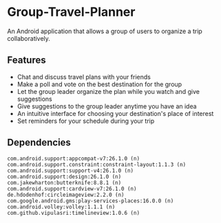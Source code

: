 # Group-Travel-Planner

An Android application that allows a group of users to organize a trip collaboratively.

## Features
- Chat and discuss travel plans with your friends
- Make a poll and vote on the best destination for the group
- Let the group leader organize the plan while you watch and give suggestions
- Give suggestions to the group leader anytime you have an idea
- An intuitive interface for choosing your destination's place of interest
- Set reminders for your schedule during your trip

## Dependencies
```
com.android.support:appcompat-v7:26.1.0 (n)
com.android.support.constraint:constraint-layout:1.1.3 (n)
com.android.support:support-v4:26.1.0 (n)
com.android.support:design:26.1.0 (n)
com.jakewharton:butterknife:8.8.1 (n)
com.android.support:cardview-v7:26.1.0 (n)
de.hdodenhof:circleimageview:2.2.0 (n)
com.google.android.gms:play-services-places:16.0.0 (n)
com.android.volley:volley:1.1.1 (n)
com.github.vipulasri:timelineview:1.0.6 (n)
```

